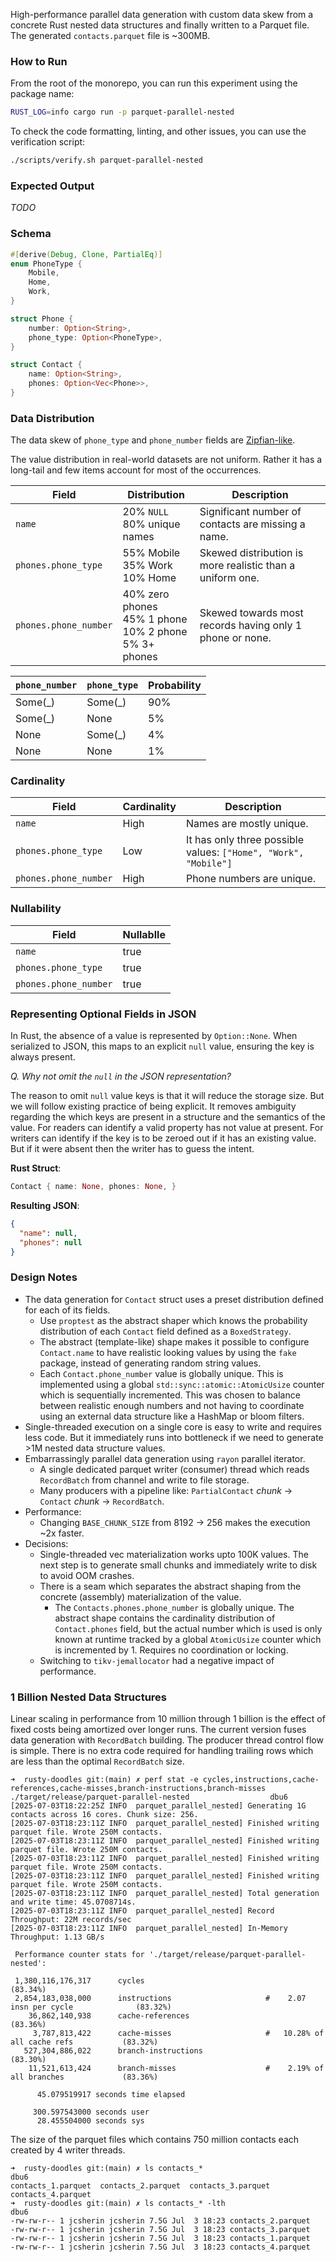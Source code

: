 High-performance parallel data generation with custom data skew from a concrete Rust nested data structures and
finally written to a Parquet file. The generated `contacts.parquet` file is ~300MB.

### How to Run

From the root of the monorepo, you can run this experiment using the package name:

```zsh
RUST_LOG=info cargo run -p parquet-parallel-nested
```

To check the code formatting, linting, and other issues, you can use the verification script:

```zsh
./scripts/verify.sh parquet-parallel-nested
```

### Expected Output

_TODO_

### Schema

```rust
#[derive(Debug, Clone, PartialEq)]
enum PhoneType {
    Mobile,
    Home,
    Work,
}

struct Phone {
    number: Option<String>,
    phone_type: Option<PhoneType>,
}

struct Contact {
    name: Option<String>,
    phones: Option<Vec<Phone>>,
}
```

### Data Distribution

The data skew of `phone_type` and `phone_number` fields are [Zipfian-like](https://en.wikipedia.org/wiki/Zipf%27s_law).

The value distribution in real-world datasets are not uniform. Rather it has a long-tail and few items account for
most of the occurrences.

| Field                 | Distribution                                                           | Description                                               | 
|-----------------------|------------------------------------------------------------------------|-----------------------------------------------------------|
| `name`                | 20% `NULL` <br/> 80% unique names                                      | Significant number of contacts are missing a name.        |
| `phones.phone_type`   | 55% Mobile <br/> 35% Work <br/> 10% Home                               | Skewed distribution is more realistic than a uniform one. |
| `phones.phone_number` | 40% zero phones <br/> 45% 1 phone <br/> 10% 2 phone <br/> 5% 3+ phones | Skewed towards most records having only 1 phone or none.  | 

| `phone_number` | `phone_type` | Probability |
|----------------|--------------|-------------|
| Some(_)        | Some(_)      | 90%         |
| Some(_)        | None         | 5%          |
| None           | Some(_)      | 4%          |
| None           | None         | 1%          |

### Cardinality

| Field                 | Cardinality | Description                                                     |
|-----------------------|-------------|-----------------------------------------------------------------|
| `name`                | High        | Names are mostly unique.                                        | 
| `phones.phone_type`   | Low         | It has only three possible values: `["Home", "Work", "Mobile"]` | 
| `phones.phone_number` | High        | Phone numbers are unique.                                       |

### Nullability

| Field                 | Nullablle |
|-----------------------|-----------|
| `name`                | true      |
| `phones.phone_type`   | true      |
| `phones.phone_number` | true      |

### Representing Optional Fields in JSON

In Rust, the absence of a value is represented by `Option::None`. When serialized to JSON, this maps to an explicit
`null` value, ensuring the key is always present.

_Q. Why not omit the `null` in the JSON representation?_

The reason to omit `null` value keys is that it will reduce the storage size. But we will follow existing practice
of being explicit. It removes ambiguity regarding the which keys are present in a structure and the semantics of the
value. For readers can identify a valid property has not value at present. For writers can identify if the key is to
be zeroed out if it has an existing value. But if it were absent then the writer has to guess the intent.

__Rust Struct__:

```rust
Contact { name: None, phones: None, }
```

__Resulting JSON__:

```json
{
  "name": null,
  "phones": null
}
```

### Design Notes

* The data generation for `Contact` struct uses a preset distribution defined for each of its fields.
    * Use `proptest` as the abstract shaper which knows the probability distribution of each `Contact` field defined
      as a `BoxedStrategy`.
    * The abstract (template-like) shape makes it possible to configure `Contact.name` to have realistic looking
      values by using the `fake` package, instead of generating random string values.
    * Each `Contact.phone_number` value is globally unique. This is implemented using a global
      `std::sync::atomic::AtomicUsize` counter which is sequentially incremented. This was chosen to balance between
      realistic enough numbers and not having to coordinate using an external data structure like a HashMap or bloom
      filters.
* Single-threaded execution on a single core is easy to write and requires less code. But it immediately runs into
  bottleneck if we need to generate >1M nested data structure values.
* Embarrassingly parallel data generation using `rayon` parallel iterator.
    * A single dedicated parquet writer (consumer) thread which reads `RecordBatch` from channel and write to file
      storage.
    * Many producers with a pipeline like: `PartialContact` _chunk_ -> `Contact` _chunk_ -> `RecordBatch`.
* Performance:
    * Changing `BASE_CHUNK_SIZE` from 8192 -> 256 makes the execution ~2x faster.
* Decisions:
    * Single-threaded vec materialization works upto 100K values. The next step is to generate small chunks and
      immediately write to disk to avoid OOM crashes.
    * There is a seam which separates the abstract shaping from the concrete (assembly) materialization of the value.
        * The `Contacts.phones.phone_number` is globally unique. The abstract shape contains the cardinality
          distribution of `Contact.phones` field, but the actual number which is used is only known at runtime tracked
          by a global `AtomicUsize` counter which is incremented by 1. Requires no coordination or locking.
    * Switching to `tikv-jemallocator` had a negative impact of performance.

### 1 Billion Nested Data Structures

Linear scaling in performance from 10 million through 1 billion is the effect of fixed costs being amortized over longer
runs. The current version fuses data generation with `RecordBatch` building. The producer thread control flow is
simple. There is no extra code required for handling trailing rows which are less than the optimal `RecordBatch`
size.

```text
➜  rusty-doodles git:(main) ✗ perf stat -e cycles,instructions,cache-references,cache-misses,branch-instructions,branch-misses ./target/release/parquet-parallel-nested                  dbu6
[2025-07-03T18:22:25Z INFO  parquet_parallel_nested] Generating 1G contacts across 16 cores. Chunk size: 256.
[2025-07-03T18:23:11Z INFO  parquet_parallel_nested] Finished writing parquet file. Wrote 250M contacts.
[2025-07-03T18:23:11Z INFO  parquet_parallel_nested] Finished writing parquet file. Wrote 250M contacts.
[2025-07-03T18:23:11Z INFO  parquet_parallel_nested] Finished writing parquet file. Wrote 250M contacts.
[2025-07-03T18:23:11Z INFO  parquet_parallel_nested] Finished writing parquet file. Wrote 250M contacts.
[2025-07-03T18:23:11Z INFO  parquet_parallel_nested] Total generation and write time: 45.0708714s.
[2025-07-03T18:23:11Z INFO  parquet_parallel_nested] Record Throughput: 22M records/sec
[2025-07-03T18:23:11Z INFO  parquet_parallel_nested] In-Memory Throughput: 1.13 GB/s

 Performance counter stats for './target/release/parquet-parallel-nested':

 1,380,116,176,317      cycles                                                                  (83.34%)
 2,854,183,038,000      instructions                     #    2.07  insn per cycle              (83.32%)
    36,862,140,938      cache-references                                                        (83.36%)
     3,787,813,422      cache-misses                     #   10.28% of all cache refs           (83.32%)
   527,304,886,022      branch-instructions                                                     (83.30%)
    11,521,613,424      branch-misses                    #    2.19% of all branches             (83.36%)

      45.079519917 seconds time elapsed

     300.597543000 seconds user
      28.455504000 seconds sys
```

The size of the parquet files which contains 750 million contacts each created by 4 writer threads.

```text
➜  rusty-doodles git:(main) ✗ ls contacts_*                                                                                                                                              dbu6
contacts_1.parquet  contacts_2.parquet  contacts_3.parquet  contacts_4.parquet
➜  rusty-doodles git:(main) ✗ ls contacts_* -lth                                                                                                                                         dbu6
-rw-rw-r-- 1 jcsherin jcsherin 7.5G Jul  3 18:23 contacts_2.parquet
-rw-rw-r-- 1 jcsherin jcsherin 7.5G Jul  3 18:23 contacts_3.parquet
-rw-rw-r-- 1 jcsherin jcsherin 7.5G Jul  3 18:23 contacts_1.parquet
-rw-rw-r-- 1 jcsherin jcsherin 7.5G Jul  3 18:23 contacts_4.parquet
```